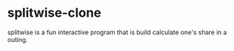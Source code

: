 # splitwise-clone
splitwise is a fun interactive program that is build calculate one's share in a outing.
